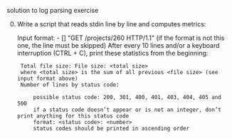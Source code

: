solution to log parsing exercise

0. Write a script that reads stdin line by line and computes metrics:


    Input format: <IP Address> - [<date>] "GET /projects/260 HTTP/1.1" <status code> <file size> (if the format is not this one, the line must be skipped)
    After every 10 lines and/or a keyboard interruption (CTRL + C), print these statistics from the beginning:

        Total file size: File size: <total size>
        where <total size> is the sum of all previous <file size> (see input format above)
        Number of lines by status code:

            possible status code: 200, 301, 400, 401, 403, 404, 405 and 500
            if a status code doesn’t appear or is not an integer, don’t print anything for this status code
            format: <status code>: <number>
            status codes should be printed in ascending order
